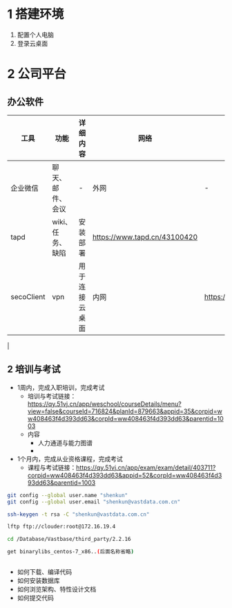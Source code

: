 # 1 搭建环境
1. 配置个人电脑
2. 登录云桌面

# 2 公司平台
## 办公软件
| 工具 | 功能 | 详细内容 | 网络 | 链接 |
| -| -| -| -| -|
| 企业微信 | 聊天、邮件、会议 | - | 外网 | - |
| tapd    | wiki、任务、缺陷 | 安装部署 | https://www.tapd.cn/43100420 |
| secoClient | vpn | 用于连接云桌面 | 内网 | https://www.tapd.cn/43100420/markdown_wikis/show/#1143100420001000365 |
| 



## 2 培训与考试
- 1周内，完成入职培训，完成考试
    - 培训与考试链接：https://qy.51vj.cn/app/weschool/courseDetails/menu?view=false&courseId=716824&planId=879663&appid=35&corpid=ww408463f4d393dd63&corpId=ww408463f4d393dd63&parentid=1003
    - 内容
        - 人力通道与能力图谱
        - 
- 1个月内，完成从业资格课程，完成考试
    - 课程与考试链接：https://qy.51vj.cn/app/exam/exam/detail/403711?corpid=ww408463f4d393dd63&appid=52&corpId=ww408463f4d393dd63&parentid=1003

```bash
git config --global user.name "shenkun"
git config --global user.email "shenkun@vastdata.com.cn"

ssh-keygen -t rsa -C "shenkun@vastdata.com.cn"
```

```bash
lftp ftp://clouder:root@172.16.19.4

cd /Database/Vastbase/third_party/2.2.16

get binarylibs_centos-7_x86..(后面名称省略)
```

```bash

```

- 如何下载、编译代码
- 如何安装数据库
- 如何浏览架构、特性设计文档
- 如何提交代码